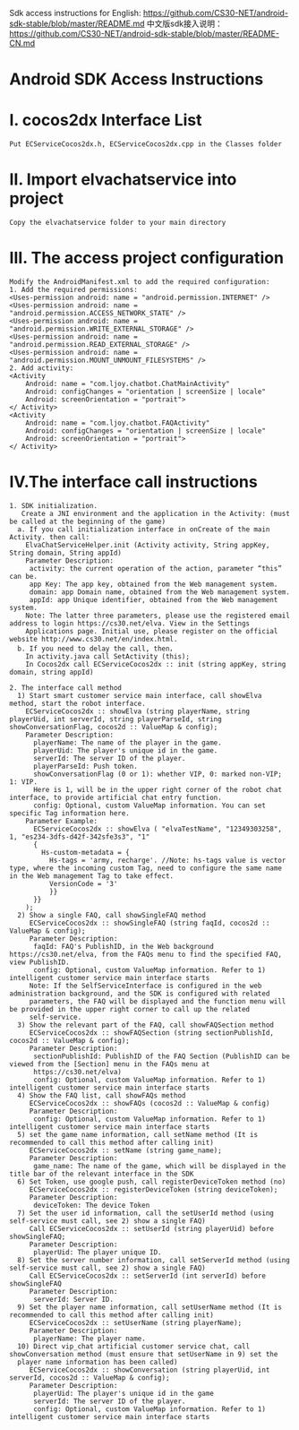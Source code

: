   Sdk access instructions for English: https://github.com/CS30-NET/android-sdk-stable/blob/master/README.md
  中文版sdk接入说明：https://github.com/CS30-NET/android-sdk-stable/blob/master/README-CN.md
# Android SDK Access Instructions
# Ⅰ. cocos2dx Interface List
    Put ECServiceCocos2dx.h, ECServiceCocos2dx.cpp in the Classes folder
# Ⅱ. Import elvachatservice into project
    Copy the elvachatservice folder to your main directory
# Ⅲ. The access project configuration
    Modify the AndroidManifest.xml to add the required configuration:
    1. Add the required permissions:
    <Uses-permission android: name = "android.permission.INTERNET" />
    <Uses-permission android: name = "android.permission.ACCESS_NETWORK_STATE" />
    <Uses-permission android: name = "android.permission.WRITE_EXTERNAL_STORAGE" />
    <Uses-permission android: name = "android.permission.READ_EXTERNAL_STORAGE" />
    <Uses-permission android: name = "android.permission.MOUNT_UNMOUNT_FILESYSTEMS" />
    2. Add activity:
    <Activity
        Android: name = "com.ljoy.chatbot.ChatMainActivity"
        Android: configChanges = "orientation | screenSize | locale"
        Android: screenOrientation = "portrait">
    </ Activity>
    <Activity
        Android: name = "com.ljoy.chatbot.FAQActivity"
        Android: configChanges = "orientation | screenSize | locale"
        Android: screenOrientation = "portrait">
    </ Activity>
# Ⅳ.The interface call instructions
    1. SDK initialization. 
       Create a JNI environment and the application in the Activity: (must be called at the beginning of the game)
      a. If you call initialization interface in onCreate of the main Activity. then call:
        ElvaChatServiceHelper.init (Activity activity, String appKey, String domain, String appId)
        Parameter Description:
         activity: the current operation of the action, parameter “this” can be. 
         app Key: The app key, obtained from the Web management system.
         domain: app Domain name, obtained from the Web management system.
         appId: app Unique identifier, obtained from the Web management system.
        Note: The latter three parameters, please use the registered email address to login https://cs30.net/elva. View in the Settings
        Applications page. Initial use, please register on the official website http://www.cs30.net/en/index.html.
      b. If you need to delay the call, then，
        In activity.java call SetActivity (this);
        In Cocos2dx call ECServiceCocos2dx :: init (string appKey, string domain, string appId)
        
    2. The interface call method
      1) Start smart customer service main interface, call showElva method, start the robot interface.
        ECServiceCocos2dx :: showElva (string playerName, string playerUid, int serverId, string playerParseId, string showConversationFlag, cocos2d :: ValueMap & config);
        Parameter Description:
          playerName: The name of the player in the game.
          playerUid: The player's unique id in the game.
          serverId: The server ID of the player.
          playerParseId: Push token.
          showConversationFlag (0 or 1): whether VIP, 0: marked non-VIP; 1: VIP. 
          Here is 1, will be in the upper right corner of the robot chat interface, to provide artificial chat entry function.
          config: Optional, custom ValueMap information. You can set specific Tag information here.
        Parameter Example:
          ECServiceCocos2dx :: showElva ( "elvaTestName", "12349303258", 1, "es234-3dfs-d42f-342sfe3s3", "1"
          {
            Hs-custom-metadata = {
              Hs-tags = 'army, recharge'. //Note: hs-tags value is vector type, where the incoming custom Tag, need to configure the same name in the Web management Tag to take effect.
              VersionCode = '3'
              }}
          }}
        );
      2) Show a single FAQ, call showSingleFAQ method
         ECServiceCocos2dx :: showSingleFAQ (string faqId, cocos2d :: ValueMap & config);
         Parameter Description:
          faqId: FAQ's PublishID, in the Web background https://cs30.net/elva, from the FAQs menu to find the specified FAQ, view PublishID.
          config: Optional, custom ValueMap information. Refer to 1) intelligent customer service main interface starts
         Note: If the SelfServiceInterface is configured in the web administration background, and the SDK is configured with related
         parameters, the FAQ will be displayed and the function menu will be provided in the upper right corner to call up the related
         self-service.
      3) Show the relevant part of the FAQ, call showFAQSection method
         ECServiceCocos2dx :: showFAQSection (string sectionPublishId, cocos2d :: ValueMap & config);
         Parameter Description:
          sectionPublishId: PublishID of the FAQ Section (PublishID can be viewed from the [Section] menu in the FAQs menu at
          https://cs30.net/elva)
          config: Optional, custom ValueMap information. Refer to 1) intelligent customer service main interface starts
      4) Show the FAQ list, call showFAQs method
         ECServiceCocos2dx :: showFAQs (cocos2d :: ValueMap & config)
         Parameter Description:
          config: Optional, custom ValueMap information. Refer to 1) intelligent customer service main interface starts
      5) set the game name information, call setName method (It is recommended to call this method after calling init)       
         ECServiceCocos2dx :: setName (string game_name);
         Parameter Description:
          game_name: The name of the game, which will be displayed in the title bar of the relevant interface in the SDK
      6) Set Token, use google push, call registerDeviceToken method (no)
         ECServiceCocos2dx :: registerDeviceToken (string deviceToken);
         Parameter Description:
          deviceToken: The device Token
      7) Set the user id information, call the setUserId method (using self-service must call, see 2) show a single FAQ)
         Call ECServiceCocos2dx :: setUserId (string playerUid) before showSingleFAQ;
         Parameter Description:
          playerUid: The player unique ID.
      8) Set the server number information, call setServerId method (using self-service must call, see 2) show a single FAQ)
         Call ECServiceCocos2dx :: setServerId (int serverId) before showSingleFAQ
         Parameter Description:
          serverId: Server ID.
      9) Set the player name information, call setUserName method (It is recommended to call this method after calling init)
         ECServiceCocos2dx :: setUserName (string playerName);
         Parameter Description:
          playerName: The player name.
      10) Direct vip_chat artificial customer service chat, call showConversation method (must ensure that setUserName in 9) set the
      player name information has been called)
         ECServiceCocos2dx :: showConversation (string playerUid, int serverId, cocos2d :: ValueMap & config);
         Parameter Description:
          playerUid: The player's unique id in the game
          serverId: The server ID of the player.
          config: Optional, custom ValueMap information. Refer to 1) intelligent customer service main interface starts
